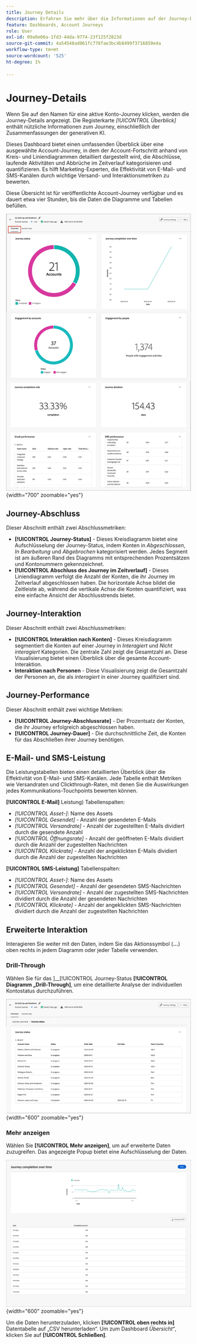 ```yaml
---
title: Journey Details
description: Erfahren Sie mehr über die Informationen auf der Journey-Detailseite und wie Sie damit Ihre veröffentlichte Account-Journey überwachen und verwalten können.
feature: Dashboards, Account Journeys
role: User
exl-id: 09a0e06a-1fd3-44da-9774-23f125f2823d
source-git-commit: 4a54548ad061fc778fae3bc4b8499f3716850e4a
workflow-type: tm+mt
source-wordcount: '525'
ht-degree: 1%

---
```


# Journey-Details

Wenn Sie auf den Namen für eine aktive Konto-Journey klicken, werden die Journey-Details angezeigt. Die Registerkarte _[!UICONTROL Überblick]_ enthält nützliche Informationen zum Journey, einschließlich der Zusammenfassungen der generativen KI.

Dieses Dashboard bietet einen umfassenden Überblick über eine ausgewählte Account-Journey, in dem der Account-Fortschritt anhand von Kreis- und Liniendiagrammen detailliert dargestellt wird, die Abschlüsse, laufende Aktivitäten und Abbrüche im Zeitverlauf kategorisieren und quantifizieren. Es hilft Marketing-Experten, die Effektivität von E-Mail- und SMS-Kanälen durch wichtige Versand- und Interaktionsmetriken zu bewerten.

Diese Übersicht ist für veröffentlichte Account-Journey verfügbar und es dauert etwa vier Stunden, bis die Daten die Diagramme und Tabellen befüllen.

![Auf die Details der aktiven Journey zugreifen](./assets/journey-detail-overview.png){width="700" zoomable="yes"}

## Journey-Abschluss

Dieser Abschnitt enthält zwei Abschlussmetriken:

* **[!UICONTROL Journey-Status]** - Dieses Kreisdiagramm bietet eine Aufschlüsselung der Journey-Status, indem Konten in _Abgeschlossen_, _In Bearbeitung_ und _Abgebrochen_ kategorisiert werden. Jedes Segment ist am äußeren Rand des Diagramms mit entsprechenden Prozentsätzen und Kontonummern gekennzeichnet.
* **[!UICONTROL Abschluss des Journey im Zeitverlauf]** - Dieses Liniendiagramm verfolgt die Anzahl der Konten, die ihr Journey im Zeitverlauf abgeschlossen haben. Die horizontale Achse bildet die Zeitleiste ab, während die vertikale Achse die Konten quantifiziert, was eine einfache Ansicht der Abschlusstrends bietet.

## Journey-Interaktion

Dieser Abschnitt enthält zwei Abschlussmetriken:

* **[!UICONTROL Interaktion nach Konten]** - Dieses Kreisdiagramm segmentiert die Konten auf einer Journey in _Interagiert_ und _Nicht interagiert_ Kategorien. Die zentrale Zahl zeigt die Gesamtzahl an. Diese Visualisierung bietet einen Überblick über die gesamte Account-Interaktion.
* **Interaktion nach Personen** - Diese Visualisierung zeigt die Gesamtzahl der Personen an, die als _interagiert_ in einer Journey qualifiziert sind.

## Journey-Performance

Dieser Abschnitt enthält zwei wichtige Metriken:

* **[!UICONTROL Journey-Abschlussrate]** - Der Prozentsatz der Konten, die ihr Journey erfolgreich abgeschlossen haben.
* **[!UICONTROL Journey-Dauer]** - Die durchschnittliche Zeit, die Konten für das Abschließen ihrer Journey benötigen.

## E-Mail- und SMS-Leistung

Die Leistungstabellen bieten einen detaillierten Überblick über die Effektivität von E-Mail- und SMS-Kanälen. Jede Tabelle enthält Metriken wie Versandraten und Clickthrough-Raten, mit denen Sie die Auswirkungen jedes Kommunikations-Touchpoints bewerten können.

**[!UICONTROL E-Mail]** Leistung) Tabellenspalten:

* _[!UICONTROL Asset-]_: Name des Assets
* _[!UICONTROL Gesendet]_ - Anzahl der gesendeten E-Mails
* _[!UICONTROL Versandrate]_ - Anzahl der zugestellten E-Mails dividiert durch die gesendete Anzahl
* _[!UICONTROL Öffnungsrate]_ - Anzahl der geöffneten E-Mails dividiert durch die Anzahl der zugestellten Nachrichten
* _[!UICONTROL Klickrate]_ - Anzahl der angeklickten E-Mails dividiert durch die Anzahl der zugestellten Nachrichten

**[!UICONTROL SMS-Leistung]** Tabellenspalten:

* _[!UICONTROL Asset-]_: Name des Assets
* _[!UICONTROL Gesendet]_ - Anzahl der gesendeten SMS-Nachrichten
* _[!UICONTROL Versandrate]_ - Anzahl der zugestellten SMS-Nachrichten dividiert durch die Anzahl der gesendeten Nachrichten
* _[!UICONTROL Klickrate]_ - Anzahl der angeklickten SMS-Nachrichten dividiert durch die Anzahl der zugestellten Nachrichten
<!-- 
To generate a shareable PDF of your current view, click **[!UICONTROL Export]** at the top right of the page. -->

## Erweiterte Interaktion

Interagieren Sie weiter mit den Daten, indem Sie das Aktionssymbol (**…**) oben rechts in jedem Diagramm oder jeder Tabelle verwenden.

### Drill-Through

Wählen Sie für das ]__[!UICONTROL  Journey-Status **[!UICONTROL Diagramm „Drill-Through]**, um eine detaillierte Analyse der individuellen Kontostatus durchzuführen.

![Der Drill-Through für die Diagrammdaten](./assets/journey-status-drill-through.png){width="600" zoomable="yes"}
<!--
The applied global filters are carried over to the view and displayed at the top. Click the _Filter_ icon at the top left to filter the data display by journey.-->

### Mehr anzeigen

Wählen Sie **[!UICONTROL Mehr anzeigen]**, um auf erweiterte Daten zuzugreifen. Das angezeigte Popup bietet eine Aufschlüsselung der Daten.

![Erweiterte Daten anzeigen](./assets/journey-completion-over-time-view-more.png){width="600" zoomable="yes"}

Um die Daten herunterzuladen, klicken **[!UICONTROL oben rechts in]** Datentabelle auf „CSV herunterladen“. Um zum Dashboard _Übersicht“_, klicken Sie auf **[!UICONTROL Schließen]**.

